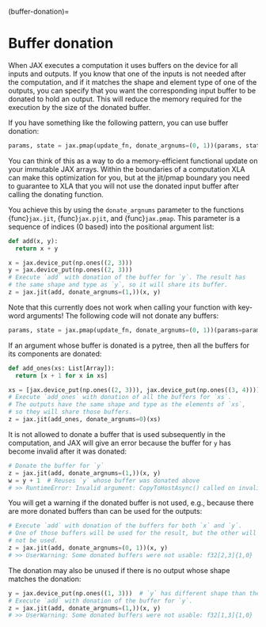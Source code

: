 (buffer-donation)=
# Buffer donation

When JAX executes a computation it uses buffers on the device for all inputs and outputs.
If you know that one of the inputs is not needed after the computation, and if it
matches the shape and element type of one of the outputs, you can specify that you
want the corresponding input buffer to be donated to hold an output. This will reduce
the memory required for the execution by the size of the donated buffer.

If you have something like the following pattern, you can use buffer donation:

```python
params, state = jax.pmap(update_fn, donate_argnums=(0, 1))(params, state)
```

You can think of this as a way to do a memory-efficient functional update
on your immutable JAX arrays. Within the boundaries of a computation XLA can
make this optimization for you, but at the jit/pmap boundary you need to
guarantee to XLA that you will not use the donated input buffer after calling
the donating function.

You achieve this by using the `donate_argnums` parameter to the functions {func}`jax.jit`,
{func}`jax.pjit`, and {func}`jax.pmap`. This parameter is a sequence of indices (0 based) into
the positional argument list:

```python
def add(x, y):
  return x + y

x = jax.device_put(np.ones((2, 3)))
y = jax.device_put(np.ones((2, 3)))
# Execute `add` with donation of the buffer for `y`. The result has
# the same shape and type as `y`, so it will share its buffer.
z = jax.jit(add, donate_argnums=(1,))(x, y)
```

Note that this currently does not work when calling your function with key-word arguments!
The following code will not donate any buffers:

```python
params, state = jax.pmap(update_fn, donate_argnums=(0, 1))(params=params, state=state)
```

If an argument whose buffer is donated is a pytree, then all the buffers
for its components are donated:

```python
def add_ones(xs: List[Array]):
  return [x + 1 for x in xs]

xs = [jax.device_put(np.ones((2, 3))), jax.device_put(np.ones((3, 4)))]
# Execute `add_ones` with donation of all the buffers for `xs`.
# The outputs have the same shape and type as the elements of `xs`,
# so they will share those buffers.
z = jax.jit(add_ones, donate_argnums=0)(xs)
```

It is not allowed to donate a buffer that is used subsequently in the computation,
and JAX will give an error because the buffer for `y` has become invalid
after it was donated:

```python
# Donate the buffer for `y`
z = jax.jit(add, donate_argnums=(1,))(x, y)
w = y + 1  # Reuses `y` whose buffer was donated above
# >> RuntimeError: Invalid argument: CopyToHostAsync() called on invalid buffer
```

You will get a warning if the donated buffer is not used, e.g., because
there are more donated buffers than can be used for the outputs:

```python
# Execute `add` with donation of the buffers for both `x` and `y`.
# One of those buffers will be used for the result, but the other will
# not be used.
z = jax.jit(add, donate_argnums=(0, 1))(x, y)
# >> UserWarning: Some donated buffers were not usable: f32[2,3]{1,0}
```

The donation may also be unused if there is no output whose shape matches
the donation:

```python
y = jax.device_put(np.ones((1, 3)))  # `y` has different shape than the output
# Execute `add` with donation of the buffer for `y`.
z = jax.jit(add, donate_argnums=(1,))(x, y)
# >> UserWarning: Some donated buffers were not usable: f32[1,3]{1,0}
```
